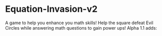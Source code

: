 # Equation-Invasion-v2
A game to help you enhance you math skills! Help the square defeat Evil Circles while answering math questions to gain power ups! Alpha 1.1 adds:
